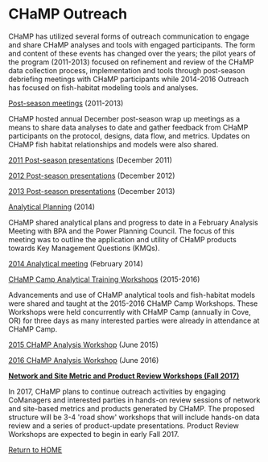 # CHaMP Outreach

CHaMP has utilized several forms of outreach communication to engage and share CHaMP analyses and tools with engaged participants.  The form and content of these events has changed over the years;  the pilot years of the program (2011-2013) focused on refinement and review of the CHaMP data collection process, implementation and tools through post-season debriefing meetings with CHaMP participants while 2014-2016 Outreach has focused on fish-habitat modeling tools and analyses.

<u>Post-season meetings</u> (2011-2013)

CHaMP hosted annual December post-season wrap up meetings as a means to share data analyses to date and gather feedback from CHaMP participants on the protocol, designs, data flow, and metrics.  Updates on CHaMP fish habitat relationships and models were also shared.

[2011 Post-season presentations](https://www.dropbox.com/sh/dozev6nnuizaigc/AAA3C-qaILtauMVU5EEf8xooa?dl=0) (December 2011)

[2012 Post-season presentations](https://www.dropbox.com/sh/ib41rrsbbjf604g/AADyDw5MvNzJ81_zqtbcv6LQa?dl=0) (December 2012)

[2013 Post-season presentations](https://www.dropbox.com/sh/762i45sbfzwukxi/AAA1PeHniSJMTIMRT_P8p1una?dl=0) (December 2013)



<u>Analytical Planning</u> (2014)

CHaMP shared analytical plans and progress to date in a February Analysis Meeting with BPA and the Power Planning Council.  The focus of this meeting was to outline the application and utility of CHaMP products towards Key Management Questions (KMQs).

[2014 Analytical meeting](https://www.dropbox.com/sh/anjwdklfthxksbq/AAAb7NQr-YUR9GmkzWtlM6NWa?dl=0) (February 2014)


<u>CHaMP Camp Analytical Training Workshops</u> (2015-2016)

Advancements and use of CHaMP analytical tools and fish-habitat models were shared and taught at the 2015-2016 CHaMP Camp Workshops.  These Workshops were held concurrently with CHaMP Camp (annually in Cove, OR) for three days as many interested parties were already in attendance at CHaMP Camp.  

[2015 CHaMP Analysis Workshop](https://www.dropbox.com/sh/3hm6h2ciqp49sgn/AAATZrgfcgpTgM5PQU6N-XrJa?dl=0) (June 2015)

[2016 CHaMP Analysis Workshop](Workshop2016.md) (June 2016)



<u>**Network and Site Metric and Product Review Workshops (Fall 2017)**</u>

In 2017, CHaMP plans to continue outreach activities by engaging CoManagers and interested parties in hands-on review sessions of network and site-based metrics and products generated by CHaMP.  The proposed structure will be 3-4 'road show' workshops that will include hands-on data review and a series of product-update presentations.  Product Review Workshops are expected to begin in early Fall 2017.



[Return to HOME](README.md)

